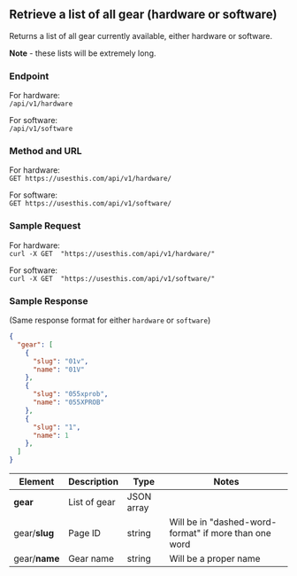 ## Retrieve a list of all gear (hardware or software)

Returns a list of all gear currently available, either hardware or software.

**Note** - these lists will be extremely long. 

### Endpoint

For hardware:  
`/api/v1/hardware`

For software:  
`/api/v1/software`  

### Method and URL

For hardware:  
`GET https://usesthis.com/api/v1/hardware/`

For software:  
`GET https://usesthis.com/api/v1/software/`

### Sample Request

For hardware:  
`curl -X GET  "https://usesthis.com/api/v1/hardware/"`

For software:  
`curl -X GET  "https://usesthis.com/api/v1/software/"`


### Sample Response
(Same response format for either `hardware` or `software`)

```json
{
  "gear": [
    {
      "slug": "01v",
      "name": "01V"
    },
    {
      "slug": "055xprob",
      "name": "055XPROB"
    },
    {
      "slug": "1",
      "name": 1
    },
  ]
}
```


| Element     |   Description   |   Type   |   Notes   |
|-------------|-----------------|----------|-----------|
|  **gear**  |    List of gear        |  JSON array   |  &nbsp;    |
|  gear/**slug**  |    Page ID    |  string   |  Will be in "dashed-word-format" if more than one word   |
|  gear/**name**  |    Gear name        |  string   |  Will be a proper name    |


